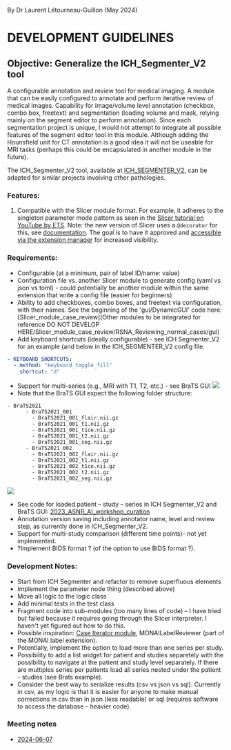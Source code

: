 By Dr Laurent Létourneau-Guillon (May 2024)

# DEVELOPMENT GUIDELINES

## Objective: Generalize the ICH_Segmenter_V2 tool

A configurable annotation and review tool for medical imaging. 
A module that can be easily configured to annotate and perform iterative review of medical images. 
Capability for image/volume level annotation (checkbox, combo box, freetext) and segmentation (loading volume and mask, relying mainly on the segment editor to perform annotation).
Since each segmentation project is unique, I would not attempt to integrate all possible features of the segment editor tool in this module. Although adding the Hounsfield unit for CT annotation is a good idea it will not be useable for MRI tasks (perhaps this could be encapsulated in another module in the future). 


The ICH_Segmenter_V2 tool, available at [ICH_SEGMENTER_V2](https://github.com/laurentletg/ICH_SEGMENTER_V2), can be adapted for similar projects involving other pathologies.

### Features:
1. Compatible with the Slicer module format. For example, it adheres to the singleton parameter mode pattern as seen in the [Slicer tutorial on YouTube by ETS](https://youtu.be/tOldfUkSecI?si=JfNKnhsXuLk9okhD). Note: the new version of Slicer uses a `@decorator` for this, see [documentation](https://slicer.readthedocs.io/en/latest/developer_guide/parameter_nodes/overview.html#parameter-node-wrapper). The goal is to have it approved and [accessible via the extension manager](https://slicer.readthedocs.io/en/latest/developer_guide/extensions.html) for increased visibility.

### Requirements:

- Configurable (at a minimum, pair of label ID/name: value)
- Configuration file vs. another Slicer module to generate config (yaml vs json vs toml) - could potentially be another module within the same extension that write a config file (easier for beginners)
- Ability to add checkboxes, combo boxes, and freetext via configuration, with their names. See the beginning of the 'gui/DynamicGUI' code here: [Slicer_module_case_review](Other modules to be integrated for reference DO NOT DEVELOP HERE/Slicer_module_case_review/RSNA_Reviewing_normal_cases/gui)
- Add keyboard shortcuts (ideally configurable) - see ICH Segmenter_V2 for an example (and below in the ICH_SEGMENTER_V2 config file. 
```yaml
- KEYBOARD_SHORTCUTS:
  - method: "keyboard_toggle_fill"
    shortcut: "d"
```
- Support for multi-series (e.g., MRI with T1, T2, etc.) - see BraTS GUI
![](SlicerCART/res/img/example_multi_series_brats.png)
- Note that the BraTS GUI expect the following folder structure:
```
- BraTS2021
      - BraTS2021_001
        - BraTS2021_001_flair.nii.gz
        - BraTS2021_001_t1.nii.gz
        - BraTS2021_001_t1ce.nii.gz
        - BraTS2021_001_t2.nii.gz
        - BraTS2021_001_seg.nii.gz
      - BraTS2021_002
        - BraTS2021_002_flair.nii.gz
        - BraTS2021_002_t1.nii.gz
        - BraTS2021_002_t1ce.nii.gz
        - BraTS2021_002_t2.nii.gz
        - BraTS2021_002_seg.nii.gz

```
![](SlicerCART/res/img/folder_structure_brats.png)
- See code for loaded patient – study – series in ICH Segmenter_V2 and BraTS GUI: [2023_ASNR_AI_workshop_curation](https://github.com/laurentletg/2023_ASNR_AI_workshop_curation)
- Annotation version saving including annotator name, level and review step, as currently done in ICH_Segmenter_V2.
- Support for multi-study comparison (different time points)- not yet implemented.
- ?Implement BIDS format ? (of the option to use BIDS format ?). 

### Development Notes:

- Start from ICH Segmenter and refactor to remove superfluous elements
- Implement the parameter node thing (described above)
- Move all logic to the logic class
- Add minimal tests in the test class
- Fragment code into sub-modules (too many lines of code) – I have tried but failed because it requires going through the Slicer interpreter. I haven't yet figured out how to do this.
- Possible inspiration: [Case Iterator module](https://github.com/JoostJM/SlicerCaseIterator), MONAILabelReviewer (part of the MONAI label extension).
- Potentially, implement the option to load more than one series per study. 
- Possibility to add a list widget for patient and studies separetely with the possibility to navigate at the patient and study level separately. If there are multiples series per patients load all series nested under the patient - studies (see Brats example). 
- Consider the best way to serialize results (csv vs json vs sql). Currently in csv, as my logic is that it is easier for anyone to make manual corrections in csv than in json (less readable) or sql (requires software to access the database – heavier code).

### Meeting notes
- [2024-06-07](https://docs.google.com/document/d/16Dwak4ILy49S0yHlvBe5NdN4Gaa9qxwiJnC8ZRQ1jMM/edit)
